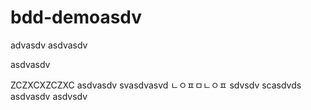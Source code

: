 # bdd-demoasdv
advasdv
asdvasdv

asdvasdv

ZCZXCXZCZXC
asdvasdv
svasdvasvd
ㄴㅇㅍㅁㄴㅇㅍ
sdvsdv
scasdvds
asdvasdv
asdvsdv
